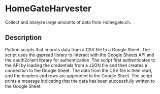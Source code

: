 # HomeGateHarvester
Collect and analyze large amounts of data from Homegate.ch.

## Description
Python scripts that imports data from a CSV file to a Google Sheet. The script uses the gspread library to interact with the Google Sheets API and the oauth2client library for authentication. The script first authenticates to the API by loading the credentials from a JSON file and then creates a connection to the Google Sheet. The data from the CSV file is then read, and the headers and rows are appended to the Google Sheet. The script prints a message indicating that the data has been successfully written to the Google Sheet.


